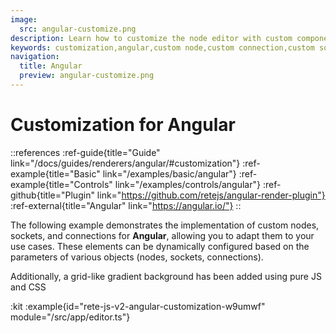 ```yaml
---
image:
  src: angular-customize.png
description: Learn how to customize the node editor with custom components using Angular. This example provides resources to help you create a custom editor that is tailored to your specific needs
keywords: customization,angular,custom node,custom connection,custom socket
navigation:
  title: Angular
  preview: angular-customize.png
---
```


# Customization for Angular

::references
:ref-guide{title="Guide" link="/docs/guides/renderers/angular/#customization"}
:ref-example{title="Basic" link="/examples/basic/angular"}
:ref-example{title="Controls" link="/examples/controls/angular"}
:ref-github{title="Plugin" link="https://github.com/retejs/angular-render-plugin"}
:ref-external{title="Angular" link="https://angular.io/"}
::

The following example demonstrates the implementation of custom nodes, sockets, and connections for **Angular**, allowing you to adapt them to your use cases. These elements can be dynamically configured based on the parameters of various objects (nodes, sockets, connections).

Additionally, a grid-like gradient background has been added using pure JS and CSS

:kit
:example{id="rete-js-v2-angular-customization-w9umwf" module="/src/app/editor.ts"}

